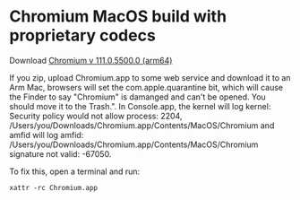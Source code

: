# Chromium MacOS build with proprietary codecs

Download 
[Chromium v 111.0.5500.0 (arm64)](https://github.com/lexesv/chromium-macos-proprietary-codecs/releases/download/v111/Chromium.app.zip)

If you zip, upload Chromium.app to some web service and download it to an Arm Mac, browsers will set the com.apple.quarantine bit, which will cause the Finder to say "Chromium" is damanged and can't be opened. You should move it to the Trash.". In Console.app, the kernel will log kernel: Security policy would not allow process: 2204, /Users/you/Downloads/Chromium.app/Contents/MacOS/Chromium and amfid will log amfid: /Users/you/Downloads/Chromium.app/Contents/MacOS/Chromium signature not valid: -67050. 

To fix this, open a terminal and run:

```
xattr -rc Chromium.app
```
